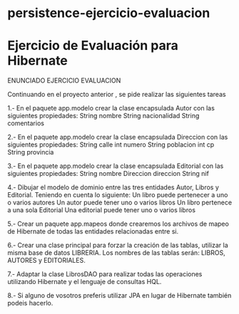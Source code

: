 # persistence-ejercicio-evaluacion
# Ejercicio de Evaluación para Hibernate

ENUNCIADO EJERCICIO EVALUACION

Continuando en el proyecto anterior , se pide realizar las siguientes tareas

1.- En el paquete app.modelo crear la clase encapsulada Autor con las siguientes propiedades:
	String nombre
	String nacionalidad
	String comentarios

2.- En el paquete app.modelo crear la clase encapsulada Direccion con las siguientes propiedades:
	String calle
	int numero
	String poblacion
	int cp
	String provincia

3.- En el paquete app.modelo crear la clase encapsulada Editorial con las siguientes propiedades:
	String nombre
	Direccion direccion
	String nif

4.- Dibujar el modelo de dominio entre las tres entidades Autor, Libros y Editorial. Teniendo en cuenta lo siguiente:
	Un libro puede pertenecer a uno o varios autores
	Un autor puede tener uno o varios libros
	Un libro pertenece a una sola Editorial
	Una editorial puede tener uno o varios libros

5.- Crear un paquete app.mapeos donde crearemos los archivos de mapeo de Hibernate de todas las entidades relacionadas entre si.

6.- Crear una clase principal para forzar la creación de las tablas, utilizar la misma base de datos LIBRERIA. Los nombres de las tablas serán: LIBROS, AUTORES y EDITORIALES.

7.- Adaptar la clase LibrosDAO para realizar todas las operaciones utilizando Hibernate y el lenguaje de consultas HQL.

8.- Si alguno de vosotros preferis utilizar JPA en lugar de Hibernate también podeis hacerlo.

